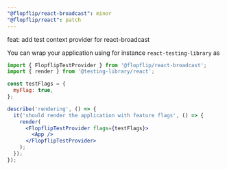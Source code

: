 ```yaml
---
"@flopflip/react-broadcast": minor
"@flopflip/react": patch
---
```


feat: add test context provider for react-broadcast

You can wrap your application using for instance `react-testing-library` as

```jsx
import { FlopflipTestProvider } from '@flopflip/react-broadcast';
import { render } from '@testing-library/react';

const testFlags = {
  myFlag: true,
};

describe('rendering', () => {
  it('should render the application with feature flags', () => {
    render(
      <FlopflipTestProvider flags={testFlags}>
        <App />
      </FlopflipTestProvider>
    );
  });
});
```
